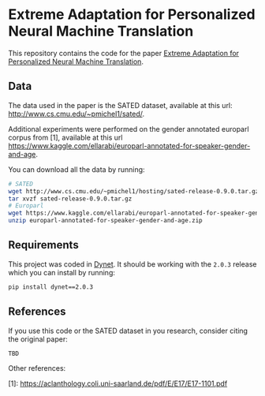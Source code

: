 # Extreme Adaptation for Personalized Neural Machine Translation

This repository contains the code for the paper [Extreme Adaptation for Personalized Neural Machine Translation](http://www.cs.cmu.edu/~pmichel1/hosting/extreme-adaptation-personalized.pdf).

## Data

The data used in the paper is the SATED dataset, available at this url: http://www.cs.cmu.edu/~pmichel1/sated/.

Additional experiments were performed on the gender annotated europarl corpus from \[1\], available at this url https://www.kaggle.com/ellarabi/europarl-annotated-for-speaker-gender-and-age.

You can download all the data by running:

```bash
# SATED
wget http://www.cs.cmu.edu/~pmichel1/hosting/sated-release-0.9.0.tar.gz
tar xvzf sated-release-0.9.0.tar.gz
# Europarl
wget https://www.kaggle.com/ellarabi/europarl-annotated-for-speaker-gender-and-age/downloads/europarl-annotated-for-speaker-gender-and-age.zip
unzip europarl-annotated-for-speaker-gender-and-age.zip
```

## Requirements

This project was coded in [Dynet](https://github.com/clab/dynet). It should be working with the `2.0.3` release which you can install by running:

```bash
pip install dynet==2.0.3
```

## References

If you use this code or the SATED dataset in you research, consider citing the original paper:

```
TBD
```

Other references:

\[1\]: https://aclanthology.coli.uni-saarland.de/pdf/E/E17/E17-1101.pdf

